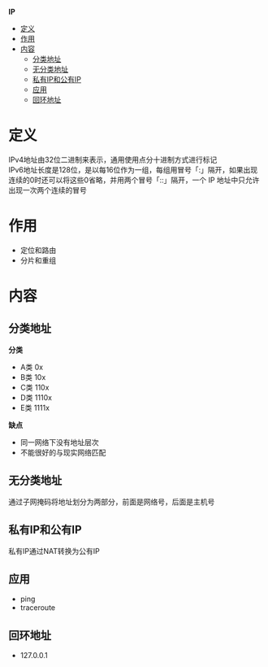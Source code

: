 **IP**
- [定义](#定义)
- [作用](#作用)
- [内容](#内容)
  - [分类地址](#分类地址)
  - [无分类地址](#无分类地址)
  - [私有IP和公有IP](#私有ip和公有ip)
  - [应用](#应用)
  - [回环地址](#回环地址)
  
# 定义 #
IPv4地址由32位二进制来表示，通用使用点分十进制方式进行标记  
IPv6地址长度是128位，是以每16位作为一组，每组用冒号「:」隔开，如果出现连续的0时还可以将这些0省略，并用两个冒号「::」隔开，一个 IP 地址中只允许出现一次两个连续的冒号  

# 作用 #
- 定位和路由
- 分片和重组

# 内容 #
## 分类地址 ##
**分类**  
- A类 0x
- B类 10x
- C类 110x
- D类 1110x
- E类 1111x

**缺点**  
- 同一网络下没有地址层次
- 不能很好的与现实网络匹配

## 无分类地址 ##
通过子网掩码将地址划分为两部分，前面是网络号，后面是主机号  

## 私有IP和公有IP ##
私有IP通过NAT转换为公有IP

## 应用 ##
- ping
- traceroute  

## 回环地址 ##
- 127.0.0.1